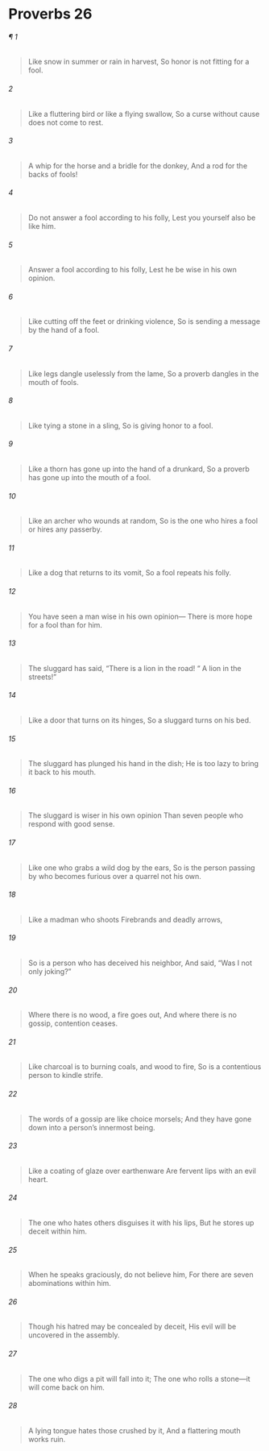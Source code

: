 # Proverbs 26
###### ¶ 1
> Like snow in summer or rain in harvest,
> So honor is not fitting for a fool.
###### 2
> Like a fluttering bird or like a flying swallow,
> So a curse without cause does not come to rest.
###### 3
> A whip for the horse and a bridle for the donkey,
> And a rod for the backs of fools!
###### 4
> Do not answer a fool according to his folly,
> Lest you yourself also be like him.
###### 5
> Answer a fool according to his folly,
> Lest he be wise in his own opinion.
###### 6
> Like cutting off the feet or drinking violence,
> So is sending a message by the hand of a fool.
###### 7
> Like legs dangle uselessly from the lame,
> So a proverb dangles in the mouth of fools.
###### 8
> Like tying a stone in a sling,
> So is giving honor to a fool.
###### 9
> Like a thorn has gone up into the hand of a drunkard,
> So a proverb has gone up into the mouth of a fool.
###### 10
> Like an archer who wounds at random,
> So is the one who hires a fool or hires any passerby.
###### 11
> Like a dog that returns to its vomit,
> So a fool repeats his folly.
###### 12
> You have seen a man wise in his own opinion—
> There is more hope for a fool than for him.
###### 13
> The sluggard has said, “There is a lion in the road!
>  “ A lion in the streets!”
###### 14
> Like a door that turns on its hinges,
> So a sluggard turns on his bed.
###### 15
> The sluggard has plunged his hand in the dish;
> He is too lazy to bring it back to his mouth.
###### 16
> The sluggard is wiser in his own opinion
> Than seven people who respond with good sense.
###### 17
> Like one who grabs a wild dog by the ears,
> So is the person passing by who becomes furious over a quarrel not his own.
###### 18
> Like a madman who shoots
> Firebrands and deadly arrows,
###### 19
> So is a person who has deceived his neighbor,
> And said, “Was I not only joking?”
###### 20
> Where there is no wood, a fire goes out,
> And where there is no gossip, contention ceases.
###### 21
> Like charcoal is to burning coals, and wood to fire,
> So is a contentious person to kindle strife.
###### 22
> The words of a gossip are like choice morsels;
> And they have gone down into a person’s innermost being.
###### 23
> Like a coating of glaze over earthenware
> Are fervent lips with an evil heart.
###### 24
> The one who hates others disguises it with his lips,
> But he stores up deceit within him.
###### 25
> When he speaks graciously, do not believe him,
> For there are seven abominations within him.
###### 26
> Though his hatred may be concealed by deceit,
> His evil will be uncovered in the assembly.
###### 27
> The one who digs a pit will fall into it;
> The one who rolls a stone—it will come back on him.
###### 28
> A lying tongue hates those crushed by it,
> And a flattering mouth works ruin.
